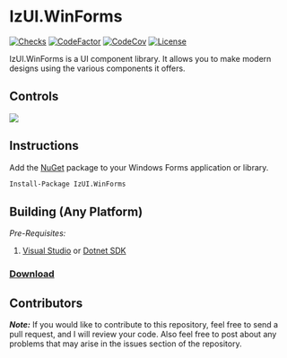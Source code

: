 # IzUI.WinForms

[![Checks](https://img.shields.io/github/checks-status/Iswenzz/IzUI-NET/master?logo=github)](https://github.com/Iswenzz/IzUI-NET/actions)
[![CodeFactor](https://img.shields.io/codefactor/grade/github/Iswenzz/IzUI-NET?label=codefactor&logo=codefactor)](https://www.codefactor.io/repository/github/iswenzz/IzUI-NET)
[![CodeCov](https://img.shields.io/codecov/c/github/Iswenzz/IzUI-NET?label=codecov&logo=codecov)](https://codecov.io/gh/Iswenzz/IzUI-NET)
[![License](https://img.shields.io/github/license/Iswenzz/IzUI-NET?color=blue&logo=gitbook&logoColor=white)](https://github.com/Iswenzz/IzUI-NET/blob/master/LICENSE)

IzUI.WinForms is a UI component library. It allows you to make modern designs using the various components it offers.

## Controls

![](https://i.imgur.com/YAK9dVC.jpg)

## Instructions

Add the [NuGet](https://nuget.org) package to your Windows Forms application or library. 

```ps
Install-Package IzUI.WinForms
```

## Building (Any Platform)

_Pre-Requisites:_
1. [Visual Studio](https://visualstudio.microsoft.com/) or [Dotnet SDK](https://dotnet.microsoft.com/download)

### [Download](https://github.com/Iswenzz/IzUI-NET/releases)

## Contributors

***Note:*** If you would like to contribute to this repository, feel free to send a pull request, and I will review your code. 
Also feel free to post about any problems that may arise in the issues section of the repository.
